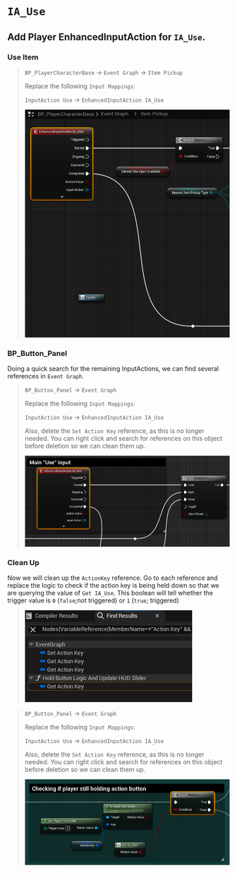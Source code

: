 # `IA_Use`

## Add Player EnhancedInputAction for `IA_Use`.

### Use Item

>`BP_PlayerCharacterBase` -> `Event Graph` -> `Item Pickup`
>
>Replace the following `Input Mappings`:
>
>`InputAction Use` -> `EnhancedInputAction IA_Use`
>
> ![image](./../../Images/EnhancedInput_ItemPickup_01.png)

### BP_Button_Panel

Doing a quick search for the remaining InputActions, we can find several references in `Event Graph`.

>`BP_Button_Panel` -> `Event Graph`
>
>Replace the following `Input Mappings`:
>
>`InputAction Use` -> `EnhancedInputAction IA_Use`
>
>Also, delete the `Set Action Key` reference, as this is no longer needed. You can right click and search for references on this object before deletion so we can clean them up.
>
>![image](./../../Images/EnhancedInput_Use_01.png)

### Clean Up

Now we will clean up the `ActionKey` reference. Go to each reference and replace the logic to check if the action key is being held down so that we are querying the value of `Get IA_Use`. This boolean will tell whether the trigger value is `0` (`false`;not triggered) or `1` (`true`; triggered)
>![image](./../../Images/EnhancedInput_FindSetAction_01.png)

>`BP_Button_Panel` -> `Event Graph`
>
>Replace the following `Input Mappings`:
>
>`InputAction Use` -> `EnhancedInputAction IA_Use`
>
>Also, delete the `Set Action Key` reference, as this is no longer needed. You can right click and search for references on this object before deletion so we can clean them up.
>
>![image](./../../Images/EnhancedInput_FindSetAction_02.png)